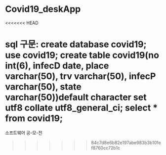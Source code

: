 # Covid19_deskApp
<<<<<<< HEAD

sql 구문:
create database covid19;
use covid19;
create table covid19(no int(6), infecD date, place varchar(50), trv varchar(50), infecP varchar(50), state varchar(50))default character set utf8 collate utf8_general_ci;
select * from covid19;
=======
소프트웨어 공-모-전
>>>>>>> 84c7d8e6b82e197abe983b3b10fef8760cc72b1c
